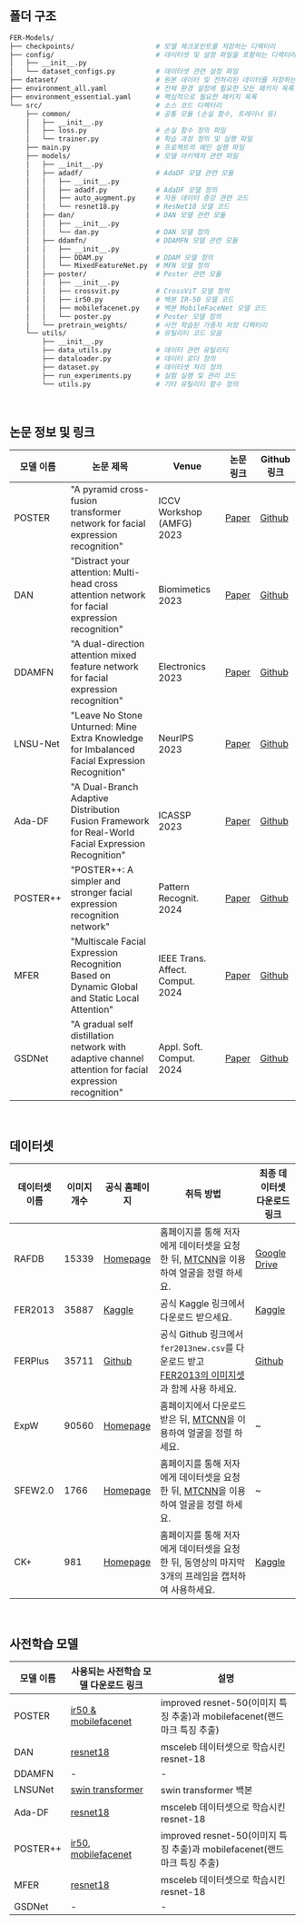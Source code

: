 ## 폴더 구조


```bash
FER-Models/                            
├── checkpoints/                    # 모델 체크포인트를 저장하는 디렉터리
├── config/                         # 데이터셋 및 설정 파일을 포함하는 디렉터리
│   ├── __init__.py             
│   └── dataset_configs.py          # 데이터셋 관련 설정 파일
├── dataset/                        # 원본 데이터 및 전처리된 데이터를 저장하는 디렉터리
├── environment_all.yaml            # 전체 환경 설정에 필요한 모든 패키지 목록
├── environment_essential.yaml      # 핵심적으로 필요한 패키지 목록
└── src/                            # 소스 코드 디렉터리
    ├── common/                     # 공통 모듈 (손실 함수, 트레이너 등)
    │   ├── __init__.py         
    │   ├── loss.py                 # 손실 함수 정의 파일
    │   └── trainer.py              # 학습 과정 정의 및 실행 파일
    ├── main.py                     # 프로젝트의 메인 실행 파일
    ├── models/                     # 모델 아키텍처 관련 파일
    │   ├── __init__.py         
    │   ├── adadf/                  # AdaDF 모델 관련 모듈
    │   │   ├── __init__.py     
    │   │   ├── adadf.py            # AdaDF 모델 정의
    │   │   ├── auto_augment.py     # 자동 데이터 증강 관련 코드
    │   │   └── resnet18.py         # ResNet18 모델 코드
    │   ├── dan/                    # DAN 모델 관련 모듈
    │   │   ├── __init__.py     
    │   │   └── dan.py              # DAN 모델 정의
    │   ├── ddamfn/                 # DDAMFN 모델 관련 모듈
    │   │   ├── __init__.py     
    │   │   ├── DDAM.py             # DDAM 모델 정의
    │   │   └── MixedFeatureNet.py  # MFN 모델 정의
    │   ├── poster/                 # Poster 관련 모듈
    │   │   ├── __init__.py     
    │   │   ├── crossvit.py         # CrossViT 모델 정의
    │   │   ├── ir50.py             # 백본 IR-50 모델 코드
    │   │   ├── mobilefacenet.py    # 백본 MobileFaceNet 모델 코드
    │   │   └── poster.py           # Poster 모델 정의
    │   └── pretrain_weights/       # 사전 학습된 가중치 저장 디렉터리
    └── utils/                      # 유틸리티 코드 모음
        ├── __init__.py             
        ├── data_utils.py           # 데이터 관련 유틸리티
        ├── dataloader.py           # 데이터 로더 정의
        ├── dataset.py              # 데이터셋 처리 정의
        ├── run_experiments.py      # 실험 실행 및 관리 코드
        └── utils.py                # 기타 유틸리티 함수 정의

```

<br>

## 논문 정보 및 링크

| **모델 이름** | **논문 제목** | **Venue** | **논문 링크** | **Github 링크** |
|---------------|---------------|----------|---------------|-----------------|
| POSTER | "A pyramid cross-fusion transformer network for facial expression recognition" | ICCV Workshop (AMFG) 2023 | [Paper](https://scholar.google.com/scholar?hl=ko&as_sdt=0%2C5&q=Zheng%2C+Ce%2C+Matias+Mendieta%2C+and+Chen+Chen.+%22Poster%3A+A+pyramid+cross-fusion+transformer+network+for+facial+expression+recognition.%22+Proceedings+of+the+IEEE%2FCVF+International+Conference+on+Computer+Vision.+2023.&btnG=) | [Github](https://github.com/zczcwh/POSTER) |
| DAN | "Distract your attention: Multi-head cross attention network for facial expression recognition" | Biomimetics 2023 | [Paper](https://scholar.google.com/scholar?hl=ko&as_sdt=0%2C5&q=Wen%2C+Zhengyao%2C+et+al.+%22Distract+your+attention%3A+Multi-head+cross+attention+network+for+facial+expression+recognition.%22+Biomimetics+8.2+%282023%29%3A+199.&btnG=) | [Github](https://github.com/yaoing/DAN) |
| DDAMFN | "A dual-direction attention mixed feature network for facial expression recognition" | Electronics 2023 | [Paper](https://scholar.google.com/scholar?hl=ko&as_sdt=0%2C5&q=Zhang%2C+Saining%2C+et+al.+%22A+dual-direction+attention+mixed+feature+network+for+facial+expression+recognition.%22+Electronics+12.17+%282023%29%3A+3595.&btnG=) | [Github](https://github.com/SainingZhang/DDAMFN) |
| LNSU-Net | "Leave No Stone Unturned: Mine Extra Knowledge for Imbalanced Facial Expression Recognition" | NeurIPS 2023 | [Paper](https://scholar.google.com/scholar?hl=ko&as_sdt=0%2C5&q=Leave+No+Stone+Unturned%3A+Mine+Extra+Knowledge+for+Imbalanced+Facial+Expression+Recognition&btnG=) | [Github](https://github.com/zyh-uaiaaaa/Mine-Extra-Knowledge?tab=readme-ov-file) |
| Ada-DF | "A Dual-Branch Adaptive Distribution Fusion Framework for Real-World Facial Expression Recognition" | ICASSP 2023 | [Paper](https://scholar.google.com/scholar?hl=ko&as_sdt=0%2C5&q=A+Dual-Branch+Adaptive+Distribution+Fusion+Framework+for+Real-World+Facial+Expression+Recognition.&btnG=) | [Github](https://github.com/taylor-xy0827/Ada-DF) |
| POSTER++ | "POSTER++: A simpler and stronger facial expression recognition network" | Pattern Recognit. 2024 | [Paper](https://www.sciencedirect.com/science/article/pii/S0031320324007027) | [Github](https://github.com/talented-q/poster_v2) |
| MFER | "Multiscale Facial Expression Recognition Based on Dynamic Global and Static Local Attention" | IEEE Trans. Affect. Comput. 2024 | [Paper](https://ieeexplore.ieee.org/stamp/stamp.jsp?arnumber=10678884) | [Github](https://github.com/XuJ1E/MFER/?tab=readme-ov-file) |
| GSDNet | "A gradual self distillation network with adaptive channel attention for facial expression recognition" | Appl. Soft. Comput. 2024 | [Paper](https://www.sciencedirect.com/science/article/pii/S1568494624005362) | [Github](https://github.com/Emy-cv/GSDNet) |


<br>

## 데이터셋
| **데이터셋 이름** | **이미지 개수** | **공식 홈페이지** | **취득 방법** | **최종 데이터셋 다운로드 링크** |
|---------------|----------|---------------|---------------|---------------|
| RAFDB | 15339 | [Homepage](http://www.whdeng.cn/RAF/model1.html#dataset) | 홈페이지를 통해 저자에게 데이터셋을 요청한 뒤, [MTCNN](https://github.com/foamliu/Face-Alignment)을 이용하여 얼굴을 정렬 하세요. | [Google Drive](https://drive.google.com/file/d/1GiVsA5sbhc-12brGrKdTIdrKZnXz9vtZ/view) |
| FER2013 | 35887 | [Kaggle](https://www.kaggle.com/c/challenges-in-representation-learning-facial-expression-recognition-challenge/data) | 공식 Kaggle 링크에서 다운로드 받으세요. | [Kaggle](https://www.kaggle.com/c/challenges-in-representation-learning-facial-expression-recognition-challenge/data) |
| FERPlus | 35711 | [Github](https://github.com/Microsoft/FERPlus) | 공식 Github 링크에서 `fer2013new.csv`를 다운로드 받고 [FER2013의 이미지셋](https://www.kaggle.com/c/challenges-in-representation-learning-facial-expression-recognition-challenge/data)과 함께 사용 하세요. | [Github](https://github.com/Microsoft/FERPlus) |
| ExpW | 90560 | [Homepage](https://mmlab.ie.cuhk.edu.hk/projects/socialrelation/index.html) | 홈페이지에서 다운로드 받은 뒤, [MTCNN](https://github.com/foamliu/Face-Alignment)을 이용하여 얼굴을 정렬 하세요. | ~ |
| SFEW2.0 | 1766 | [Homepage](https://users.cecs.anu.edu.au/~few_group/AFEW.html) | 홈페이지를 통해 저자에게 데이터셋을 요청한 뒤, [MTCNN](https://github.com/foamliu/Face-Alignment)을 이용하여 얼굴을 정렬 하세요. | ~ |
| CK+ | 981 | [Homepage](https://www.jeffcohn.net/Resources/) | 홈페이지를 통해 저자에게 데이터셋을 요청한 뒤, 동영상의 마지막 3개의 프레임을 캡처하여 사용하세요. | [Kaggle](https://www.kaggle.com/datasets/shuvoalok/ck-dataset) |


<br>

## 사전학습 모델
| **모델 이름** | **사용되는 사전학습 모델 다운로드 링크** | **설명** |
|---------------|----------|----------|
| POSTER | [ir50 & mobilefacenet](https://drive.google.com/drive/folders/1X9pE-NmyRwvBGpVzJOEvLqRPRfk_Siwq) | improved resnet-50(이미지 특징 추출)과 mobilefacenet(랜드마크 특징 추출) |
| DAN | [resnet18](https://drive.google.com/file/d/1u2NtY-5DVlTunfN4yxfxys5n8uh7sc3n/view) | msceleb 데이터셋으로 학습시킨 resnet-18 |
| DDAMFN | - | - |
| LNSUNet | [swin transformer](https://drive.google.com/file/d/1GiVsA5sbhc-12brGrKdTIdrKZnXz9vtZ/view) | swin transformer 백본 |
| Ada-DF | [resnet18](https://drive.google.com/file/d/1ByvxPD9QkmWZDWtTmDQ5ta1MiAkXt22T/view) | msceleb 데이터셋으로 학습시킨 resnet-18 |
| POSTER++ | [ir50](https://drive.google.com/file/d/17QAIPlpZUwkQzOTNiu-gUFLTqAxS-qHt/view), [mobilefacenet](https://drive.google.com/file/d/1SMYP5NDkmDE3eLlciN7Z4px-bvFEuHEX/view) | improved resnet-50(이미지 특징 추출)과 mobilefacenet(랜드마크 특징 추출) |
| MFER | [resnet18](https://drive.google.com/file/d/1u2NtY-5DVlTunfN4yxfxys5n8uh7sc3n/view) | msceleb 데이터셋으로 학습시킨 resnet-18 |
| GSDNet | - | - |
